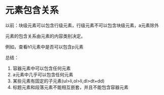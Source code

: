 # 元素包含关系

以前：块级元素可以包含行级元素，行级元素不可以包含块级元素，a元素除外

元素的包含关系由元素的内容类别决定。

例如，查看h1元素中是否可以包含p元素

总结：

1. 容器元素中可以包含任何元素
2. a元素中几乎可以包含任何元素
3. 某些元素有固定的子元素(ul>li,ol>li,dl>dt+dd)
4. 标题元素和段落元素不能相互嵌套，并且不能包含容器元素